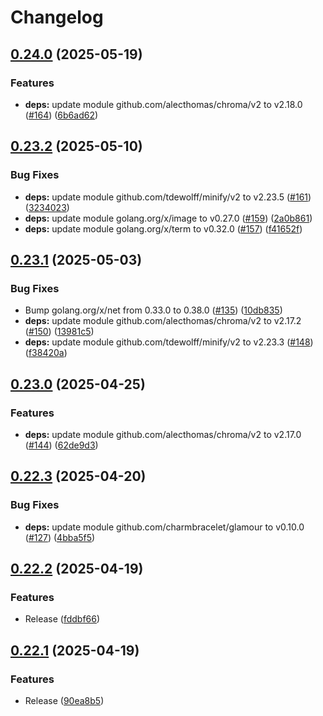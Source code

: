 # Changelog

## [0.24.0](https://github.com/koki-develop/gat/compare/v0.23.2...v0.24.0) (2025-05-19)


### Features

* **deps:** update module github.com/alecthomas/chroma/v2 to v2.18.0 ([#164](https://github.com/koki-develop/gat/issues/164)) ([6b6ad62](https://github.com/koki-develop/gat/commit/6b6ad627f980af9e74e8a3954a39b9043297fb1e))

## [0.23.2](https://github.com/koki-develop/gat/compare/v0.23.1...v0.23.2) (2025-05-10)


### Bug Fixes

* **deps:** update module github.com/tdewolff/minify/v2 to v2.23.5 ([#161](https://github.com/koki-develop/gat/issues/161)) ([3234023](https://github.com/koki-develop/gat/commit/3234023adb9a77ca734ff3196645a256a99310bb))
* **deps:** update module golang.org/x/image to v0.27.0 ([#159](https://github.com/koki-develop/gat/issues/159)) ([2a0b861](https://github.com/koki-develop/gat/commit/2a0b861cb9efcb28cbab78570429238da4c55cfa))
* **deps:** update module golang.org/x/term to v0.32.0 ([#157](https://github.com/koki-develop/gat/issues/157)) ([f41652f](https://github.com/koki-develop/gat/commit/f41652f7ae40d6e470d58a850fde7e4bd95dba8a))

## [0.23.1](https://github.com/koki-develop/gat/compare/v0.23.0...v0.23.1) (2025-05-03)


### Bug Fixes

* Bump golang.org/x/net from 0.33.0 to 0.38.0 ([#135](https://github.com/koki-develop/gat/issues/135)) ([10db835](https://github.com/koki-develop/gat/commit/10db8353fbc2a6f4d4881c2c9955b25a2f80e936))
* **deps:** update module github.com/alecthomas/chroma/v2 to v2.17.2 ([#150](https://github.com/koki-develop/gat/issues/150)) ([13981c5](https://github.com/koki-develop/gat/commit/13981c573995f35a03cae0acb5a2f1032f50c2ec))
* **deps:** update module github.com/tdewolff/minify/v2 to v2.23.3 ([#148](https://github.com/koki-develop/gat/issues/148)) ([f38420a](https://github.com/koki-develop/gat/commit/f38420a522e8870c43400003d56bd8a75ddd776f))

## [0.23.0](https://github.com/koki-develop/gat/compare/v0.22.3...v0.23.0) (2025-04-25)


### Features

* **deps:** update module github.com/alecthomas/chroma/v2 to v2.17.0 ([#144](https://github.com/koki-develop/gat/issues/144)) ([62de9d3](https://github.com/koki-develop/gat/commit/62de9d30f1491257e000821da57b11dda36847ac))

## [0.22.3](https://github.com/koki-develop/gat/compare/v0.22.2...v0.22.3) (2025-04-20)


### Bug Fixes

* **deps:** update module github.com/charmbracelet/glamour to v0.10.0 ([#127](https://github.com/koki-develop/gat/issues/127)) ([4bba5f5](https://github.com/koki-develop/gat/commit/4bba5f5da244aad66ed99dc8c18d4d73434ad631))

## [0.22.2](https://github.com/koki-develop/gat/compare/v0.22.1...v0.22.2) (2025-04-19)


### Features

* Release ([fddbf66](https://github.com/koki-develop/gat/commit/fddbf66e487b98020babf3f540003cdaf21c3519))

## [0.22.1](https://github.com/koki-develop/gat/compare/v0.22.0...v0.22.1) (2025-04-19)


### Features

* Release ([90ea8b5](https://github.com/koki-develop/gat/commit/90ea8b5759c9b15d07e0fc808ca8280e91a3313e))
